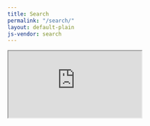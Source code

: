 ```yaml
---
title: Search
permalink: "/search/"
layout: default-plain
js-vendor: search
---
```


<div class="row">
        <div class="embed-responsive embed-responsive-16by9" id="searchEmbed">
          <iframe class="embed-responsive-item" id="searchIframe" src="https://search.linaro.org"></iframe>
        </div>
</div>
